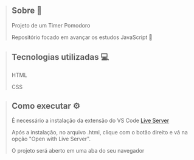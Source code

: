 > ## Sobre 📖
>
> Projeto de um Timer Pomodoro
>
> Repositório focado em avançar os estudos JavaScript 🚀

> ## Tecnologias utilizadas 💻
>
> HTML
>
> CSS

> ## Como executar ⚙️
> É necessário a instalação da extensão do VS Code [Live Server](https://marketplace.visualstudio.com/items?itemName=ritwickdey.LiveServer)
>
> Após a instalação, no arquivo .html, clique com o botão direito e vá na opção "Open with Live Server".
>
> O projeto será aberto em uma aba do seu navegador
